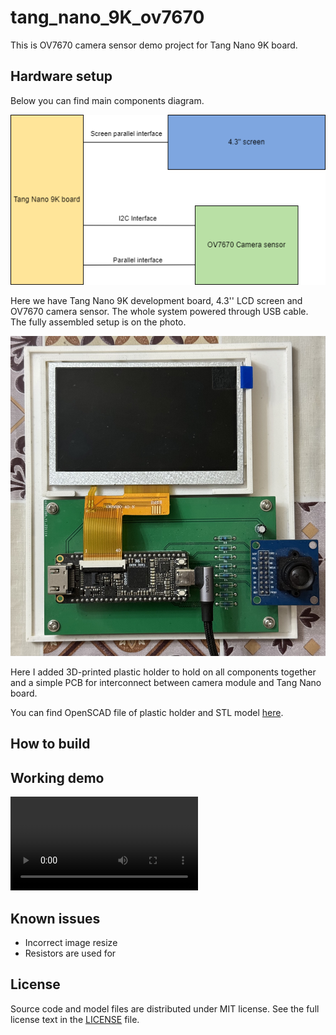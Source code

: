 # tang_nano_9K_ov7670
This is OV7670 camera sensor demo project for Tang Nano 9K board.

## Hardware setup
Below you can find main components diagram.

![Components diagram](./doc/images/main_components.drawio.png "Title")

Here we have Tang Nano 9K development board, 4.3'' LCD screen and OV7670 camera sensor.
The whole system powered through USB cable. The fully assembled setup is on the photo.

![Board photo](./doc/images/board_photo.jpg "Board photo")

Here I added 3D-printed plastic holder to hold on all components together and
a simple PCB for interconnect between camera module and Tang Nano board.

You can find OpenSCAD file of plastic holder and STL model [here](physical).


## How to build


## Working demo

![Demo video](./doc/images/IMG_0023.mp4)

## Known issues

* Incorrect image resize
* Resistors are used for 

## License

Source code and model files are distributed under MIT license. See the full license
text in the [LICENSE](LICENSE) file.
